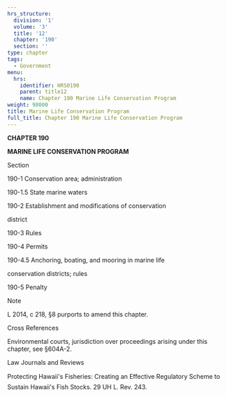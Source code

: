 ```yaml
---
hrs_structure:
  division: '1'
  volume: '3'
  title: '12'
  chapter: '190'
  section: ''
type: chapter
tags:
  - Government
menu:
  hrs:
    identifier: HRS0190
    parent: title12
    name: Chapter 190 Marine Life Conservation Program
weight: 98000
title: Marine Life Conservation Program
full_title: Chapter 190 Marine Life Conservation Program
---
```

**CHAPTER 190**

**MARINE LIFE CONSERVATION PROGRAM**

Section

190-1 Conservation area; administration

190-1.5 State marine waters

190-2 Establishment and modifications of conservation

district

190-3 Rules

190-4 Permits

190-4.5 Anchoring, boating, and mooring in marine life

conservation districts; rules

190-5 Penalty

Note

L 2014, c 218, §8 purports to amend this chapter.

Cross References

Environmental courts, jurisdiction over proceedings arising under this chapter, see §604A-2.

Law Journals and Reviews

Protecting Hawaii's Fisheries: Creating an Effective Regulatory Scheme to Sustain Hawaii's Fish Stocks. 29 UH L. Rev. 243.